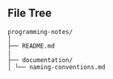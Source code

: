 ## File Tree

```
programming-notes/
│
├── README.md
| 
├── documentation/
│ └── naming-conventions.md

```